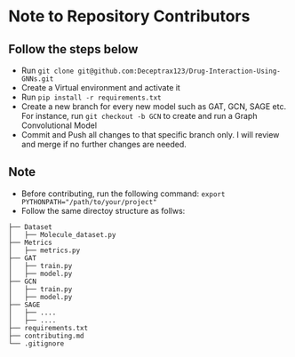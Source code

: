 # Note to Repository Contributors
## Follow the steps below
- Run ```git clone git@github.com:Deceptrax123/Drug-Interaction-Using-GNNs.git```
- Create a Virtual environment and activate it
- Run ```pip install -r requirements.txt```
- Create a new branch for every new model such as GAT, GCN, SAGE etc. For instance,  run ```git checkout -b GCN``` to create and run a Graph Convolutional Model
- Commit and Push all changes to that specific branch only. I will review and merge if no further changes are needed.
  

## Note
- Before contributing, run the following command: ```export PYTHONPATH="/path/to/your/project"```
- Follow the same directoy structure as follws: 

```  
├── Dataset
│   ├── Molecule_dataset.py
├── Metrics
│   ├── metrics.py
├── GAT
│   ├── train.py
│   ├── model.py
├── GCN
│   ├── train.py
│   ├── model.py
├── SAGE
│   ├── ....
│   ├── ....
├── requirements.txt
├── contributing.md
└── .gitignore
```